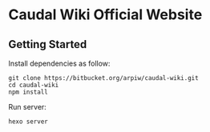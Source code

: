 # Caudal Wiki Official Website

## Getting Started

Install dependencies as follow:
```
git clone https://bitbucket.org/arpiw/caudal-wiki.git
cd caudal-wiki
npm install
```

Run server:
```
hexo server
```

